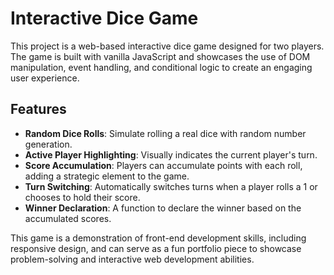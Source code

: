 # Interactive Dice Game

This project is a web-based interactive dice game designed for two players. The game is built with vanilla JavaScript and showcases the use of DOM manipulation, event handling, and conditional logic to create an engaging user experience.

## Features
- **Random Dice Rolls**: Simulate rolling a real dice with random number generation.
- **Active Player Highlighting**: Visually indicates the current player's turn.
- **Score Accumulation**: Players can accumulate points with each roll, adding a strategic element to the game.
- **Turn Switching**: Automatically switches turns when a player rolls a 1 or chooses to hold their score.
- **Winner Declaration**: A function to declare the winner based on the accumulated scores.

This game is a demonstration of front-end development skills, including responsive design, and can serve as a fun portfolio piece to showcase problem-solving and interactive web development abilities.

